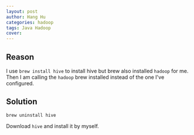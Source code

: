 ```yaml
---
layout: post
author: Hang Hu
categories: hadoop
tags: Java Hadoop 
cover: 
---
```


## Reason

I use `brew install hive` to install hive but brew also installed `hadoop` for me. Then I am calling the `hadoop` brew installed instead of the one I've configured.

## Solution

```
brew uninstall hive
```


Download `hive` and install it by myself.
